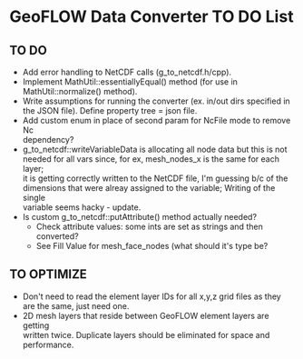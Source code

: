 
# GeoFLOW Data Converter TO DO List

## TO DO
- Add error handling to NetCDF calls (g_to_netcdf.h/cpp).
- Implement MathUtil::essentiallyEqual() method (for use in  
MathUtil::normalize() method).
- Write assumptions for running the converter (ex. in/out dirs specified in  
the JSON file). Define property tree = json file.
- Add custom enum in place of second param for NcFile mode to remove Nc  
dependency?
- g_to_netcdf::writeVariableData is allocating all node data but this is not  
needed for all vars since, for ex, mesh_nodes_x is the same for each layer;  
it is getting correctly written to the NetCDF file, I'm guessing b/c of the  
dimensions that were alreay assigned to the variable; Writing of the single  
variable seems hacky - update.
- Is custom g_to_netcdf::putAttribute() method actually needed?
  - Check attribute values: some ints are set as strings and then converted?
  - See Fill Value for mesh_face_nodes (what should it's type be?

## TO OPTIMIZE
- Don't need to read the element layer IDs for all x,y,z grid files as they  
are the same, just need one.
- 2D mesh layers that reside between GeoFLOW element layers are getting  
written twice. Duplicate layers should be eliminated for space and performance.
